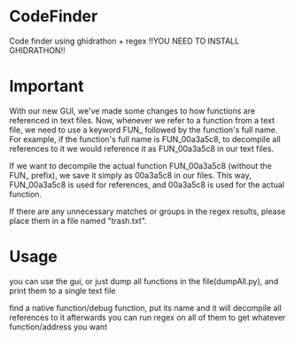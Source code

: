 # CodeFinder
Code finder using ghidrathon + regex
!!YOU NEED TO INSTALL GHIDRATHON!!
# Important
With our new GUI, we've made some changes to how functions are referenced in text files. Now, whenever we refer to a function from a text file, we need to use a keyword FUN_ followed by the function's full name. For example, if the function's full name is FUN_00a3a5c8, to decompile all references to it we would reference it as FUN_00a3a5c8 in our text files.

If we want to decompile the actual function FUN_00a3a5c8 (without the FUN_ prefix), we save it simply as 00a3a5c8 in our files. This way, FUN_00a3a5c8 is used for references, and 00a3a5c8 is used for the actual function.

If there are any unnecessary matches or groups in the regex results, please place them in a file named "trash.txt".

# Usage

you can use the gui, or just dump all functions in the file(dumpAll.py), and print them to a single text file

find a native function/debug function, put its name and it will decompile all references to it
afterwards you can run regex on all of them to get whatever function/address you want
